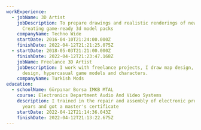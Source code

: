```yaml
---
workExperience:
  - jobName: 3D Artist
    jobDescription: To prepare drawings and realistic renderings of new products.
      Creating game-ready 3d model packs
    companyName: Techno Wide
    startDate: 2016-04-10T21:24:00.000Z
    finishDate: 2022-04-12T21:21:25.075Z
  - startDate: 2018-05-03T21:21:00.000Z
    finishDate: 2022-04-12T21:23:47.168Z
    jobName: Freelance 3D Artist
    jobDescription: I work with freelance projects, I draw map design, automobile
      design, hypercasual game models and characters.
    companyName: Turkish Mods
education:
  - schoolName: Gürpınar Borsa IMKB MTAL
    course: Electronics Department Audio And Video Systems
    description: I trained in the repair and assembly of electronic products for 4
      years and got a master's certificate
    startDate: 2022-04-12T21:14:36.043Z
    finishDate: 2022-04-12T21:13:22.675Z
---
```

